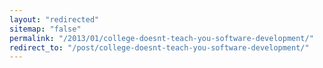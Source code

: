 ```yaml
---
layout: "redirected"
sitemap: "false"
permalink: "/2013/01/college-doesnt-teach-you-software-development/"
redirect_to: "/post/college-doesnt-teach-you-software-development/"
---
```




